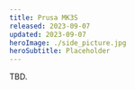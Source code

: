 ```yaml
---
title: Prusa MK3S
released: 2023-09-07
updated: 2023-09-07
heroImage: ./side_picture.jpg
heroSubtitle: Placeholder
---
```


TBD.